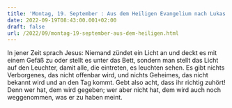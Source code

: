 ```yaml
---
title: 'Montag, 19. September : Aus dem Heiligen Evangelium nach Lukas - Lk 8,16-18.'
date: 2022-09-19T08:43:00.001+02:00
draft: false
url: /2022/09/montag-19-september-aus-dem-heiligen.html
---
```


In jener Zeit sprach Jesus: Niemand zündet ein Licht an und deckt es mit einem Gefäß zu oder stellt es unter das Bett, sondern man stellt das Licht auf den Leuchter, damit alle, die eintreten, es leuchten sehen. Es gibt nichts Verborgenes, das nicht offenbar wird, und nichts Geheimes, das nicht bekannt wird und an den Tag kommt. Gebt also acht, dass ihr richtig zuhört! Denn wer hat, dem wird gegeben; wer aber nicht hat, dem wird auch noch weggenommen, was er zu haben meint.